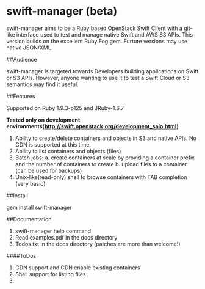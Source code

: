 swift-manager (beta)
===== 

swift-manager aims to be a Ruby based OpenStack Swift Client with a git-like interface used to test and manage native Swift and AWS S3 APIs. This version builds on the excellent Ruby Fog gem. Furture versions may use native JSON/XML.

##Audience

swift-manager is targeted towards Developers building applications on Swift or S3 APIs. However, anyone wanting to use it to test a Swift Cloud or S3 semantics may find it useful.

##Features


Supported on Ruby 1.9.3-p125 and JRuby-1.6.7

**Tested only on development environments(http://swift.openstack.org/development_saio.html)**

1. Ability to create/delete containers and objects in S3 and native APIs. No CDN is supported at this time.
2. Ability to list containers and objects (files)
3. Batch jobs:
	a. create containers at scale by providing a container prefix and the number of containers to create
	b. upload files to a container (can be used for backups)
4. Unix-like(read-only) shell to browse containers with TAB completion (very basic)

##Install

gem install swift-manager

##Documentation

1. swift-manager help command
2. Read examples.pdf in the docs directory
3. Todos.txt in the docs directory (patches are more than welcome!)

####ToDos

1. CDN support and CDN enable existing containers
2. Shell support for listing files
3. 


